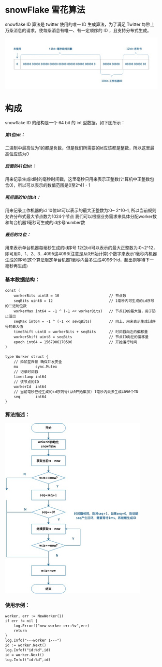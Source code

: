 # snowFlake 雪花算法
snowflake ID 算法是 twitter 使用的唯一 ID 生成算法，为了满足 Twitter 每秒上万条消息的请求，使每条消息有唯一、有一定顺序的 ID ，且支持分布式生成。

![image](https://github.com/charizer/blog/blob/master/images/snowflake.jpg)

# 构成

snowflake ID 的结构是一个 64 bit 的 int 型数据。如下图所示：

##### 第1位bit：
二进制中最高位为1的都是负数，但是我们所需要的id应该都是整数，所以这里最高位应该为0
##### 后面的41位bit：
用来记录生成id时的毫秒时间戳，这里毫秒只用来表示正整数(计算机中正整数包含0)，所以可以表示的数值范围是0至2^41 - 1
##### 再后面的10位bit：
用来记录工作机器的id
10位bit可以表示的最大正整数为:0~ 2^10-1, 所以当前规则允许分布式最大节点数为1024个节点 我们可以根据业务需求来具体分配worker数和每台机器1毫秒可生成的id序号number数
##### 最后的12位：
用来表示单台机器每毫秒生成的id序号
12位bit可以表示的最大正整数为:0~2^12，即可用0、1、2、3...4095这4096(注意是从0开始计算)个数字来表示1毫秒内机器生成的序号(这个算法限定单台机器1毫秒内最多生成4096个id，超出则等待下一毫秒再生成)

### 基本数据结构：
```
const (
	workerBits uint8 = 10						// 节点数
	seqBits uint8 = 12						    // 1毫秒内可生成的id序号的二进制位数
	workerMax int64 = -1 ^ (-1 << workerBits)   // 节点ID的最大值，用于防止溢出
	seqMax int64 = -1 ^ (-1 << sewqBits)        // 同上，用来表示生成id序号的最大值
	timeShift uint8 = workerBits + seqBits      // 时间戳向左的偏移量
	workerShift uint8 = seqBits                 // 节点ID向左的偏移量
	epoch int64 = 1567906170596					// 开始运行时间
)

type Worker struct {
	// 添加互斥锁 确保并发安全
	mu        sync.Mutex
	// 记录时间戳
	timestamp int64
	// 该节点的ID
	workerId  int64
	// 当前毫秒已经生成的id序列号(从0开始累加) 1毫秒内最多生成4096个ID
	seq       int64
}

```

### 算法描述：
![image](https://github.com/charizer/blog/blob/master/images/snowflake_flow.jpg)

### 使用示例：
```
worker, err := NewWorker(1)
if err != nil {
	log.Errorf("new worker err:%v",err)
	return
}
log.Info("---worker 1---")
id := worker.Next()
log.Infof("id:%d",id)
id = worker.Next()
log.Infof("id:%d",id)
	
```

